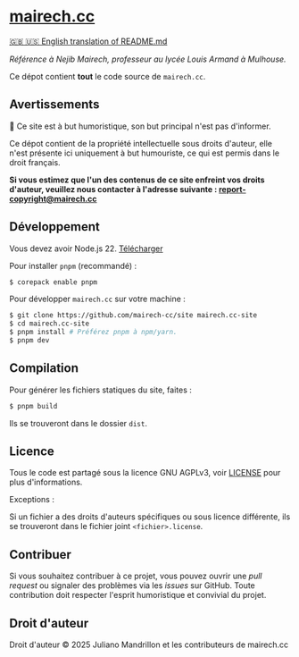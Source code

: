 # [mairech.cc](https://mairech.cc/)

[🇬🇧 🇺🇸 English translation of README.md](./README-en.md)

<em>Référence à Nejib Mairech, professeur au lycée Louis Armand à Mulhouse.</em>

Ce dépot contient **tout** le code source de `mairech.cc`.

## Avertissements

🚨 Ce site est à but humoristique, son but principal n'est pas d'informer.

Ce dépot contient de la propriété intellectuelle sous droits d'auteur, elle n'est présente ici
uniquement à but humouriste, ce qui est permis dans le droit français.

**Si vous estimez que l'un des contenus de ce site enfreint vos droits d'auteur, veuillez nous contacter à l'adresse suivante : report-copyright@mairech.cc**

## Développement

Vous devez avoir Node.js 22. [Télécharger](https://nodejs.org/fr/download)

Pour installer `pnpm` (recommandé) :

~~~bash
$ corepack enable pnpm
~~~

Pour développer `mairech.cc` sur votre machine :

~~~bash
$ git clone https://github.com/mairech-cc/site mairech.cc-site
$ cd mairech.cc-site
$ pnpm install # Préférez pnpm à npm/yarn.
$ pnpm dev
~~~

## Compilation

Pour générer les fichiers statiques du site, faites :

~~~bash
$ pnpm build
~~~

Ils se trouveront dans le dossier `dist`.

## Licence

Tous le code est partagé sous la licence GNU AGPLv3, voir [LICENSE](./LICENSE) pour plus d'informations.

Exceptions : 

Si un fichier a des droits d'auteurs spécifiques ou sous licence différente, ils se trouveront dans le fichier joint `<fichier>.license`.

## Contribuer

Si vous souhaitez contribuer à ce projet, vous pouvez ouvrir une *pull request* ou signaler des problèmes via les *issues* sur GitHub. Toute contribution doit respecter l'esprit humoristique et convivial du projet.

## Droit d'auteur

Droit d'auteur ©️ 2025 Juliano Mandrillon et les contributeurs de mairech.cc

